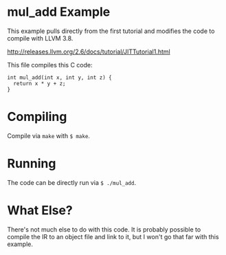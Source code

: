 # mul_add Example
This example pulls directly from the first tutorial and modifies the code to
compile with LLVM 3.8.

http://releases.llvm.org/2.6/docs/tutorial/JITTutorial1.html

This file compiles this C code:
```
int mul_add(int x, int y, int z) {
  return x * y + z;
}
```

# Compiling
Compile via `make` with `$ make`.

# Running
The code can be directly run via `$ ./mul_add`.

# What Else?
There's not much else to do with this code. It is probably possible to compile
the IR to an object file and link to it, but I won't go that far with this
example.
